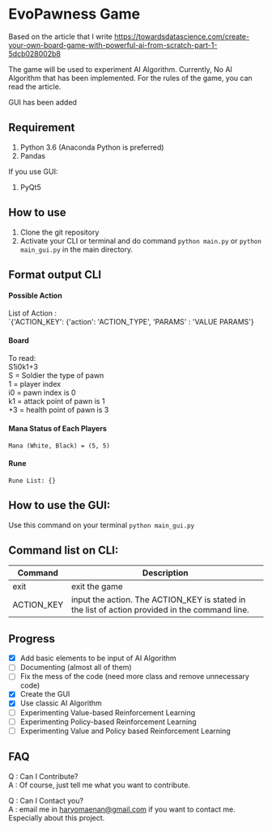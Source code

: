 # EvoPawness Game

Based on the article that I write https://towardsdatascience.com/create-your-own-board-game-with-powerful-ai-from-scratch-part-1-5dcb028002b8  

<p>The game will be used to experiment AI Algorithm. Currently, No AI Algorithm that has been implemented. For the rules of the game, you can read the article.</p>

GUI has been added
## Requirement
1. Python 3.6 (Anaconda Python is preferred)
2. Pandas

If you use GUI:
1. PyQt5

## How to use
1. Clone the git repository
2. Activate your CLI or terminal and do command `python main.py` or `python main_gui.py` in the main directory.

## Format output CLI

#### Possible Action
List of Action :  
`{'ACTION_KEY': {'action': 'ACTION_TYPE',
          'PARAMS' : 'VALUE PARAMS'}
#### Board
To read:  
S1i0k1+3  
S = Soldier the type of pawn  
1 = player index  
i0 = pawn index is 0  
k1 = attack point of pawn is 1  
+3 = health point of pawn is 3  

#### Mana Status of Each Players

`Mana (White, Black) = (5, 5)`<br>
#### Rune
`Rune List:
{}`

## How to use the GUI:
Use this command on your terminal
`python main_gui.py`

## Command list on CLI:
|Command| Description|
|-------|------------|
|exit|exit the game|
|ACTION_KEY|input the action. The ACTION_KEY is stated in the list of action provided in the command line.|
## Progress
- [x] Add basic elements to be input of AI Algorithm
- [ ] Documenting (almost all of them)
- [ ] Fix the mess of the code (need more class and remove unnecessary code)
- [x] Create the GUI
- [x] Use classic AI Algorithm
- [ ] Experimenting Value-based Reinforcement Learning
- [ ] Experimenting Policy-based Reinforcement Learning
- [ ] Experimenting Value and Policy based Reinforcement Learning

## FAQ
Q : Can I Contribute? <br>
A : Of course, just tell me what you want to contribute. <br>

Q : Can I Contact you? <br>
A : email me in haryomaenan@gmail.com if you want to contact me. Especially about this project.
